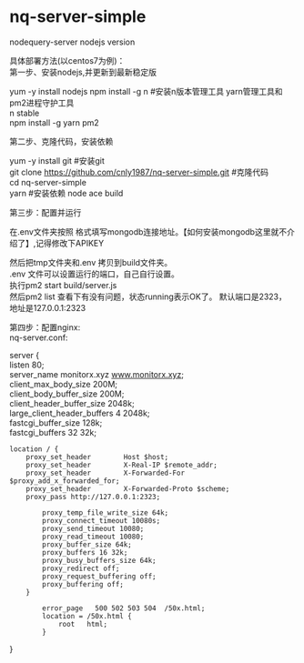 # nq-server-simple
nodequery-server nodejs version

具体部署方法(以centos7为例)：  
第一步、安装nodejs,并更新到最新稳定版

yum -y install nodejs
npm install -g n  #安装n版本管理工具 yarn管理工具和pm2进程守护工具  
n stable  
npm install -g yarn pm2  


第二步、克隆代码，安装依赖

yum -y install git  #安装git  
git clone https://github.com/cnly1987/nq-server-simple.git  #克隆代码  
cd nq-server-simple  
yarn      #安装依赖
node ace build  


第三步：配置并运行  

在.env文件夹按照 格式填写mongodb连接地址。【如何安装mongodb这里就不介绍了】,记得修改下APIKEY  

然后把tmp文件夹和.env 拷贝到build文件夹。  
.env 文件可以设置运行的端口，自己自行设置。  
执行pm2 start build/server.js  
然后pm2 list 查看下有没有问题，状态running表示OK了。  默认端口是2323， 地址是127.0.0.1:2323  


第四步：配置nginx:  
nq-server.conf:  

server {  
    listen 80;  
    server_name  monitorx.xyz www.monitorx.xyz;  
    client_max_body_size 200M;  
    client_body_buffer_size 200M;  
    client_header_buffer_size 2048k;  
    large_client_header_buffers 4 2048k;  
    fastcgi_buffer_size 128k;  
    fastcgi_buffers 32 32k;  

    location / {  
        proxy_set_header        Host $host;  
        proxy_set_header        X-Real-IP $remote_addr;  
        proxy_set_header        X-Forwarded-For $proxy_add_x_forwarded_for;  
        proxy_set_header        X-Forwarded-Proto $scheme;  
        proxy_pass http://127.0.0.1:2323;  
   
            proxy_temp_file_write_size 64k;  
            proxy_connect_timeout 10080s;  
            proxy_send_timeout 10080;  
            proxy_read_timeout 10080;  
            proxy_buffer_size 64k;  
            proxy_buffers 16 32k;  
            proxy_busy_buffers_size 64k;  
            proxy_redirect off;  
            proxy_request_buffering off;  
            proxy_buffering off;  
        }  

            error_page   500 502 503 504  /50x.html;  
            location = /50x.html {  
                root   html;  
            }  
}
